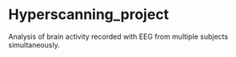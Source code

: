 # Hyperscanning_project

Analysis of brain activity recorded with EEG from multiple subjects simultaneously.
